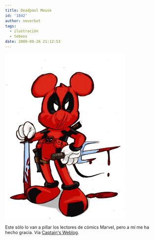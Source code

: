 ```yaml
---
title: Deadpool Mouse
id: '1842'
author: neverbot
tags:
  - ilustración
  - tebeos
date: 2009-09-26 21:12:53
---
```


[![](./deadpool-mouse/deadpool.jpg)](http://mcclane.zonalibre.org/archives/114947.html)

Este sólo lo van a pillar los lectores de cómics Marvel, pero a mí me ha hecho gracia. Vía [Captain's Weblog](http://mcclane.zonalibre.org/archives/114947.html).